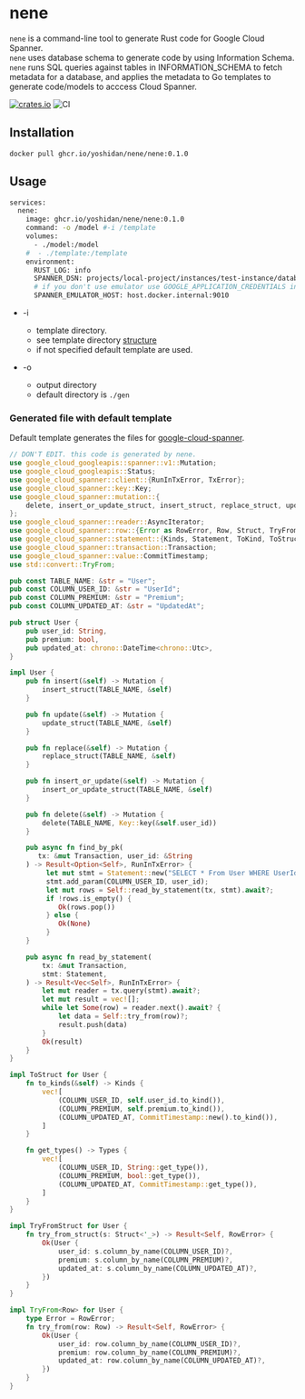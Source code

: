 # nene
`nene` is a command-line tool to generate Rust code for Google Cloud Spanner.  
`nene` uses database schema to generate code by using Information Schema. `nene` runs SQL queries against tables in INFORMATION_SCHEMA to fetch metadata for a database, and applies the metadata to Go templates to generate code/models to acccess Cloud Spanner.

[![crates.io](https://img.shields.io/crates/v/nene.svg)](https://crates.io/crates/nene)
![CI](https://github.com/yoshidan/nene/workflows/CI/badge.svg?branch=main)

## Installation

```
docker pull ghcr.io/yoshidan/nene/nene:0.1.0
```

## Usage
```bash
services:
  nene:
    image: ghcr.io/yoshidan/nene/nene:0.1.0
    command: -o /model #-i /template
    volumes:
      - ./model:/model
    #  - ./template:/template
    environment:
      RUST_LOG: info
      SPANNER_DSN: projects/local-project/instances/test-instance/databases/local-database
      # if you don't use emulator use GOOGLE_APPLICATION_CREDENTIALS instead of SPANNER_EMULATOR_HOST
      SPANNER_EMULATOR_HOST: host.docker.internal:9010 
```

* -i
  - template directory.
  - see template directory [structure](./src/default)
  - if not specified default template are used.

* -o
  - output directory
  - default directory is `./gen`

### Generated file with default template

Default template generates the files for [google-cloud-spanner](https://github.com/yoshidan/google-cloud-rust/tree/main/spanner).

```rust
// DON'T EDIT. this code is generated by nene.
use google_cloud_googleapis::spanner::v1::Mutation;
use google_cloud_googleapis::Status;
use google_cloud_spanner::client::{RunInTxError, TxError};
use google_cloud_spanner::key::Key;
use google_cloud_spanner::mutation::{
    delete, insert_or_update_struct, insert_struct, replace_struct, update_struct,
};
use google_cloud_spanner::reader::AsyncIterator;
use google_cloud_spanner::row::{Error as RowError, Row, Struct, TryFromStruct};
use google_cloud_spanner::statement::{Kinds, Statement, ToKind, ToStruct, Types};
use google_cloud_spanner::transaction::Transaction;
use google_cloud_spanner::value::CommitTimestamp;
use std::convert::TryFrom;

pub const TABLE_NAME: &str = "User";
pub const COLUMN_USER_ID: &str = "UserId";
pub const COLUMN_PREMIUM: &str = "Premium";
pub const COLUMN_UPDATED_AT: &str = "UpdatedAt";

pub struct User {
    pub user_id: String,
    pub premium: bool,
    pub updated_at: chrono::DateTime<chrono::Utc>,
}

impl User {
    pub fn insert(&self) -> Mutation {
        insert_struct(TABLE_NAME, &self)
    }

    pub fn update(&self) -> Mutation {
        update_struct(TABLE_NAME, &self)
    }

    pub fn replace(&self) -> Mutation {
        replace_struct(TABLE_NAME, &self)
    }

    pub fn insert_or_update(&self) -> Mutation {
        insert_or_update_struct(TABLE_NAME, &self)
    }

    pub fn delete(&self) -> Mutation {
        delete(TABLE_NAME, Key::key(&self.user_id))
    }

    pub async fn find_by_pk(
       tx: &mut Transaction, user_id: &String
    ) -> Result<Option<Self>, RunInTxError> {
         let mut stmt = Statement::new("SELECT * From User WHERE UserId = @UserId");
         stmt.add_param(COLUMN_USER_ID, user_id);
         let mut rows = Self::read_by_statement(tx, stmt).await?;
         if !rows.is_empty() {
            Ok(rows.pop())
         } else {
            Ok(None)
         }
    }

    pub async fn read_by_statement(
        tx: &mut Transaction,
        stmt: Statement,
    ) -> Result<Vec<Self>, RunInTxError> {
        let mut reader = tx.query(stmt).await?;
        let mut result = vec![];
        while let Some(row) = reader.next().await? {
            let data = Self::try_from(row)?;
            result.push(data)
        }
        Ok(result)
    }
}

impl ToStruct for User {
    fn to_kinds(&self) -> Kinds {
        vec![
            (COLUMN_USER_ID, self.user_id.to_kind()),
            (COLUMN_PREMIUM, self.premium.to_kind()),
            (COLUMN_UPDATED_AT, CommitTimestamp::new().to_kind()),
        ]
    }

    fn get_types() -> Types {
        vec![
            (COLUMN_USER_ID, String::get_type()),
            (COLUMN_PREMIUM, bool::get_type()),
            (COLUMN_UPDATED_AT, CommitTimestamp::get_type()),
        ]
    }
}

impl TryFromStruct for User {
    fn try_from_struct(s: Struct<'_>) -> Result<Self, RowError> {
        Ok(User {
            user_id: s.column_by_name(COLUMN_USER_ID)?,
            premium: s.column_by_name(COLUMN_PREMIUM)?,
            updated_at: s.column_by_name(COLUMN_UPDATED_AT)?,
        })
    }
}

impl TryFrom<Row> for User {
    type Error = RowError;
    fn try_from(row: Row) -> Result<Self, RowError> {
        Ok(User {
            user_id: row.column_by_name(COLUMN_USER_ID)?,
            premium: row.column_by_name(COLUMN_PREMIUM)?,
            updated_at: row.column_by_name(COLUMN_UPDATED_AT)?,
        })
    }
}
```